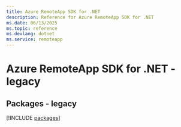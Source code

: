 ```yaml
---
title: Azure RemoteApp SDK for .NET
description: Reference for Azure RemoteApp SDK for .NET
ms.date: 06/13/2025
ms.topic: reference
ms.devlang: dotnet
ms.service: remoteapp
---
```

# Azure RemoteApp SDK for .NET - legacy
## Packages - legacy
[!INCLUDE [packages](remoteapp-index.md)]